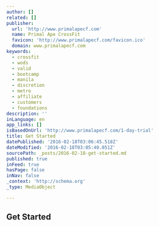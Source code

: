 ```yaml
---
author: []
related: []
publisher:
  url: 'http://www.primalapecf.com'
  name: Primal Ape CrossFit
  favicon: 'http://www.primalapecf.com/favicon.ico'
  domain: www.primalapecf.com
keywords:
  - crossfit
  - wods
  - valid
  - bootcamp
  - manila
  - discretion
  - metro
  - affiliate
  - customers
  - foundations
description: ''
inLanguage: en
app_links: []
isBasedOnUrl: 'http://www.primalapecf.com/1-day-trial'
title: Get Started
datePublished: '2016-02-18T03:06:45.518Z'
dateModified: '2016-02-18T03:05:40.051Z'
sourcePath: _posts/2016-02-18-get-started.md
published: true
inFeed: true
hasPage: false
inNav: false
_context: 'http://schema.org'
_type: MediaObject

---
```

<article style=""><h1>Get Started</h1></article>